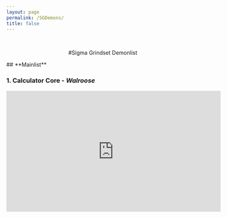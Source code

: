 ```yaml
---
layout: page
permalink: /SGDemons/
title: false
---
```

<br>
<p align="center">
 #Sigma Grindset Demonlist
</p>
## **Mainlist**


### 1. **Calculator Core** - *Walroose*
<iframe width="560" height="315" src="https://www.youtube.com/embed/tpACev0z4ak" title="YouTube video player" frameborder="0" allow="accelerometer; autoplay; clipboard-write; encrypted-media; gyroscope; picture-in-picture" allowfullscreen></iframe>